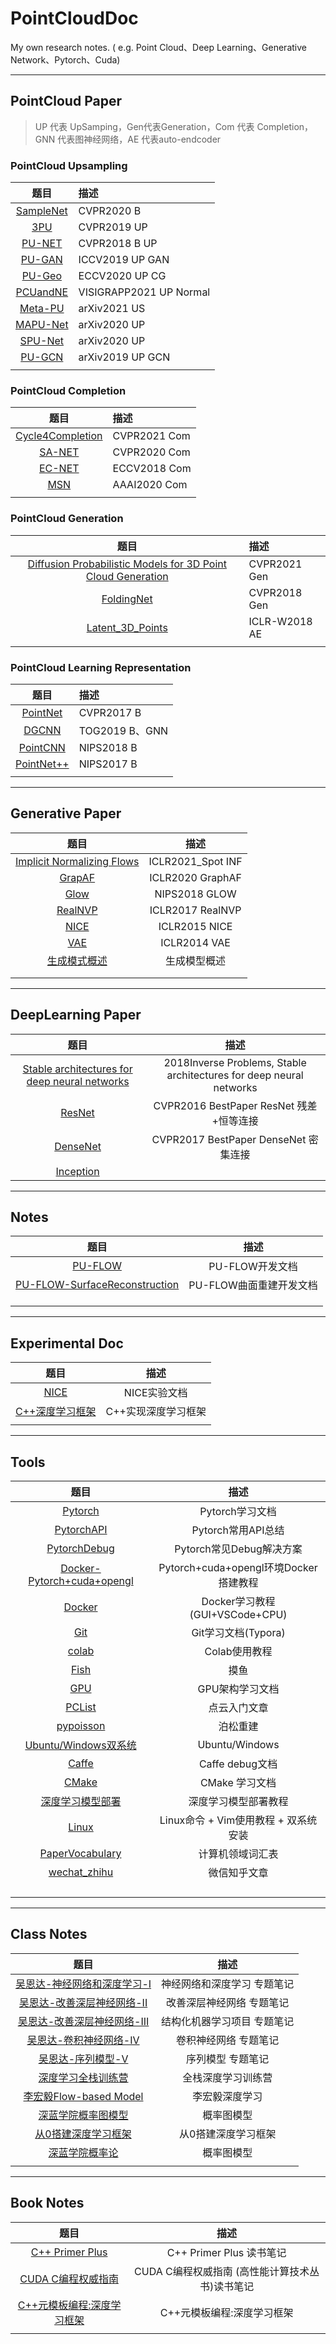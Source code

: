 # PointCloudDoc

My own research notes. ( e.g. Point Cloud、Deep Learning、Generative Network、Pytorch、Cuda)



---
## PointCloud Paper
> UP 代表 UpSamping，Gen代表Generation，Com 代表 Completion，GNN 代表图神经网络，AE 代表auto-endcoder

### PointCloud Upsampling

| 题目 | 描述 |
| :--: | :-- |
| [SampleNet](P_SampleNet阅读.md) |CVPR2020 B |
| [3PU](P_3PU阅读复现.md)  | CVPR2019 UP     |
| [PU-NET](P_PU-NET阅读复现.md) |CVPR2018 B UP|
| [PU-GAN](P_PU-GAN阅读复现.md) | ICCV2019 UP GAN|
| [PU-Geo](P_PUGeo阅读复现.md) | ECCV2020 UP CG|
| [PCUandNE](P_PCUandNE.md) |VISIGRAPP2021 UP Normal|
| [Meta-PU](P_Meta-PU阅读.md) |arXiv2021 US |
| [MAPU-Net](P_MAPU-Net.md)    | arXiv2020 UP    |
| [SPU-Net](P_SPU-Net阅读.md) |arXiv2020 UP|
| [PU-GCN](P_PU-GCN阅读.md) | arXiv2019 UP GCN |
|      |      |


### PointCloud Completion
| 题目 | 描述 |
| :--: | :-- |
| [Cycle4Completion](P_G_Cycle4Completion.md)     | CVPR2021 Com     |
| [SA-NET](P_C_SA-Net阅读.md) | CVPR2020 Com|
| [EC-NET](P_C_EC-NET阅读复现.md)    | ECCV2018 Com    |
| [MSN](P_C_MSN阅读复现.md) | AAAI2020 Com |
|      |      |


### PointCloud Generation
| 题目 | 描述 |
| :--: | :-- |
| [Diffusion Probabilistic Models for 3D Point Cloud Generation](P_C_diffusionPC阅读.md)    | CVPR2021 Gen     |
| [FoldingNet](P_G_FoldingNet阅读.md)    |CVPR2018 Gen     |
| [Latent_3D_Points](P_G_latent_3d_points阅读复现改写.md)  |ICLR-W2018  AE  |
|      |      |


### PointCloud Learning Representation
| 题目 | 描述 |
| :--: | :-- |
|  [PointNet](P_LR_PointNet阅读复现.md)    | CVPR2017 B |
| [DGCNN](P_LR_DGCNN.md)     |  TOG2019 B、GNN  |
| [PointCNN](P_LR_PointCNN阅读复现.md) | NIPS2018 B|
| [PointNet++](P_LR_PointNet++阅读.md)     |NIPS2017  B    |
|      |      |

---

## Generative Paper

| 题目 | 描述 |
| :--: | :--: |
| [Implicit Normalizing Flows](G_INF.md)     | ICLR2021_Spot INF |
|[GrapAF](G_GraphAF.md)      | ICLR2020 GraphAF     |
| [Glow](G_Glow阅读.md)     | NIPS2018 GLOW     |
| [RealNVP](G_RealNVP阅读.md)     | ICLR2017  RealNVP    |
| [NICE](G_NICE阅读.md)     | ICLR2015 NICE     |
| [VAE](G_VAE.md)     | ICLR2014 VAE     |
| [生成模式概述](G_生成模型概述.md)      |   生成模型概述   |
|      |      |
|      |      |


---
## DeepLearning Paper
| 题目 | 描述 |
| :--: | :--: |
| [Stable architectures for deep neural networks](Pre_StableArch4DNN.md)| 2018Inverse Problems, Stable architectures for deep neural networks |
| [ResNet](Pre_ResNet.md)     |CVPR2016 BestPaper ResNet 残差+恒等连接      |
| [DenseNet](Pre_DenseNet.md)     |CVPR2017 BestPaper DenseNet 密集连接     |
| [Inception](Pre_Inception.md)     |      |


---
## Notes

| 题目 | 描述 |
| :--: | :--: |
| [PU-FLOW](P_PU-FLOW.md)     |   PU-FLOW开发文档   |
| [PU-FLOW-SurfaceReconstruction](P_PU-FLOW-SurfaceReconstruction.md)     |  PU-FLOW曲面重建开发文档    |
|      |      |
|      |      |
|      |      |

---
## Experimental Doc

| 题目 | 描述 |
| :--: | :--: |
| [NICE](E_NICE.md)     |  NICE实验文档    |
| [C++深度学习框架](E_Cpp4DL.md)     | C++实现深度学习框架     |
|      |      |

---
## Tools

| 题目 | 描述 |
| :--: | :--: |
|  [Pytorch](T_Pytorch.md)    |  Pytorch学习文档    |
|  [PytorchAPI](T_PytorchAPI.md)   | Pytorch常用API总结    |
|  [PytorchDebug](T_Pytorch_Debug.md)   | Pytorch常见Debug解决方案    |
|  [Docker-Pytorch+cuda+opengl](T_Docker-Pytorch+cuda+opengl.md)    |  Pytorch+cuda+opengl环境Docker搭建教程    |
|  [Docker](T_Docker.md)    |  Docker学习教程(GUI+VSCode+CPU)    |
|  [Git](T_Git.md)    |  Git学习文档(Typora)    |
|  [colab](T_Colab.md)    |   Colab使用教程   |
|  [Fish](T_Fish.md)    |  摸鱼    |
|  [GPU](T_GPU.md)    | GPU架构学习文档     |
|  [PCList](T_PCList.md)   |点云入门文章      |
|  [pypoisson](T_pypoisson.md)    | 泊松重建     |
|  [Ubuntu/Windows双系统](T_Ubuntu双系统安装.md)    | Ubuntu/Windows     |
| [Caffe](T_Caffe.md) | Caffe debug文档|
| [CMake](T_CMake.md)     |CMake 学习文档      |
| [深度学习模型部署](T_DLModel部署.md)    | 深度学习模型部署教程     |
| [Linux](T_Linux.md)     | Linux命令 + Vim使用教程 + 双系统安装  | [OS](T_OS.md)     | 操作系统学习文档     |
| [PaperVocabulary](T_PaperVocabulary.md)    |  计算机领域词汇表    |
|  [wechat_zhihu](T_wechat_zhihu.md)    | 微信知乎文章     |
|      |      |
|      |      |
|      |      |
|      |      |

---
## Class Notes

| 题目 | 描述 |
| :--: | :--: |
| [吴恩达-神经网络和深度学习-I](C_DL_W1.md)    | 神经网络和深度学习 专题笔记   |
| [吴恩达-改善深层神经网络-II](C_DL_W2.md)     | 改善深层神经网络 专题笔记     |
| [吴恩达-改善深层神经网络-III](C_DL_W3.md)     | 结构化机器学习项目 专题笔记      |
| [吴恩达-卷积神经网络-IV](C_DL_W4.md)     |  卷积神经网络 专题笔记    |
| [吴恩达-序列模型-V](C_DL_W4.md)     |  序列模型 专题笔记    |
| [深度学习全栈训练营](C_DLFullStack.md)     |  全栈深度学习训练营    |
| [李宏毅Flow-based Model](C_Flow.md)     | 李宏毅深度学习   |
| [深蓝学院概率图模型](C_PGM.md)     | 概率图模型    |
| [从0搭建深度学习框架](C_3DL.md)     | 从0搭建深度学习框架     |
| [深蓝学院概率论](C_ProbabilityTheory.md)     | 概率图模型    |
|      |      |


---
## Book Notes

| 题目 | 描述 |
| :--: | :--: |
| [C++ Primer Plus](B_CppPrimerPlus.md)     |   C++ Primer Plus 读书笔记   |
| [CUDA C编程权威指南](B_CUDA_C.md)     |  CUDA C编程权威指南 (高性能计算技术丛书)读书笔记    |
| [C++元模板编程:深度学习框架](B_Cpp4DL.md)     |C++元模板编程:深度学习框架      |
|      |      |
